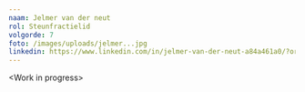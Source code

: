 ```yaml
---
naam: Jelmer van der neut
rol: Steunfractielid
volgorde: 7
foto: /images/uploads/jelmer...jpg
linkedin: https://www.linkedin.com/in/jelmer-van-der-neut-a84a461a0/?originalSubdomain=nl
---
```

<﻿Work in progress>